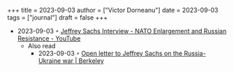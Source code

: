 +++
title = 2023-09-03
author = ["Victor Dorneanu"]
date = 2023-09-03
tags = ["journal"]
draft = false
+++

-   2023-09-03 ◦ [Jeffrey Sachs Interview - NATO Enlargement and Russian Resistance - YouTube](https://www.youtube.com/watch?v=2sVKXlNc1O8)
    -   Also read
        -   2023-09-03 ◦ [Open letter to Jeffrey Sachs on the Russia-Ukraine war | Berkeley](https://news.berkeley.edu/2023/03/20/open-letter-to-jeffrey-sachs-on-the-russia-ukraine-war)
